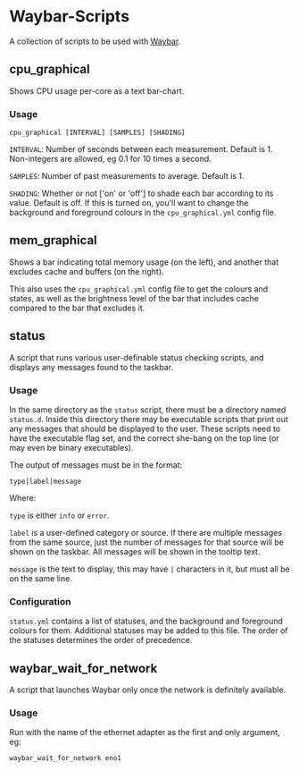 # Waybar-Scripts

A collection of scripts to be used with [Waybar](https://github.com/Alexays/Waybar).

## cpu_graphical

Shows CPU usage per-core as a text bar-chart.

### Usage

`cpu_graphical [INTERVAL] [SAMPLES] [SHADING]`

`INTERVAL`: Number of seconds between each measurement. Default is 1. Non-integers are allowed, eg 0.1 for 10 times a second.

`SAMPLES`: Number of past measurements to average. Default is 1.

`SHADING`: Whether or not ['on' or 'off'] to shade each bar according to its value. Default is off. If this is turned on, you'll want to change the background and foreground colours in the `cpu_graphical.yml` config file.


## mem_graphical

Shows a bar indicating total memory usage (on the left), and another that excludes cache and buffers (on the right).

This also uses the `cpu_graphical.yml` config file to get the colours and states, as well as the brightness level of the bar that includes cache compared to the bar that excludes it.


## status

A script that runs various user-definable status checking scripts, and displays any messages found to the taskbar.

### Usage

In the same directory as the `status` script, there must be a directory named `status.d`. Inside this directory there may be executable scripts that print out any messages that should be displayed to the user. These scripts need to have the executable flag set, and the correct she-bang on the top line (or may even be binary executables).

The output of messages must be in the format:

`type|label|message`

Where:

`type` is either `info` or `error`.

`label` is a user-defined category or source. If there are multiple messages from the same source, just the number of messages for that source will be shown on the taskbar. All messages will be shown in the tooltip text.

`message` is the text to display, this may have `|` characters in it, but must all be on the same line.

### Configuration

`status.yml` contains a list of statuses, and the background and foreground colours for them. Additional statuses may be added to this file. The order of the statuses determines the order of precedence.


## waybar_wait_for_network

A script that launches Waybar only once the network is definitely available.

### Usage

Run with the name of the ethernet adapter as the first and only argument, eg:

`waybar_wait_for_network eno1`
